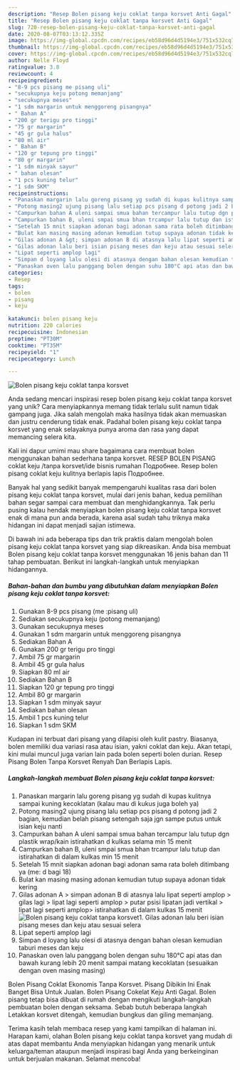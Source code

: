 ```yaml
---
description: "Resep Bolen pisang keju coklat tanpa korsvet Anti Gagal"
title: "Resep Bolen pisang keju coklat tanpa korsvet Anti Gagal"
slug: 720-resep-bolen-pisang-keju-coklat-tanpa-korsvet-anti-gagal
date: 2020-08-07T03:13:12.335Z
image: https://img-global.cpcdn.com/recipes/eb58d96d4d5194e3/751x532cq70/bolen-pisang-keju-coklat-tanpa-korsvet-foto-resep-utama.jpg
thumbnail: https://img-global.cpcdn.com/recipes/eb58d96d4d5194e3/751x532cq70/bolen-pisang-keju-coklat-tanpa-korsvet-foto-resep-utama.jpg
cover: https://img-global.cpcdn.com/recipes/eb58d96d4d5194e3/751x532cq70/bolen-pisang-keju-coklat-tanpa-korsvet-foto-resep-utama.jpg
author: Nelle Floyd
ratingvalue: 3.8
reviewcount: 4
recipeingredient:
- "8-9 pcs pisang me pisang uli"
- "secukupnya keju potong memanjang"
- "secukupnya meses"
- "1 sdm margarin untuk menggoreng pisangnya"
- " Bahan A"
- "200 gr terigu pro tinggi"
- "75 gr margarin"
- "45 gr gula halus"
- "80 ml air"
- " Bahan B"
- "120 gr tepung pro tinggi"
- "80 gr margarin"
- "1 sdm minyak sayur"
- " bahan olesan"
- "1 pcs kuning telur"
- "1 sdm SKM"
recipeinstructions:
- "Panaskan margarin lalu goreng pisang yg sudah di kupas kulitnya sampai kuning kecoklatan (kalau mau di kukus juga boleh ya)"
- "Potong masing2 ujung pisang lalu setiap pcs pisang d potong jadi 2 bagian, kemudian belah pisang setengah saja jgn sampe putus untuk isian keju nanti"
- "Campurkan bahan A uleni sampai smua bahan tercampur lalu tutup dgn plastik wrap/kain istirahatkan d kulkas selama min 15 menit"
- "Campurkan bahan B, uleni smpai smua bhan trcampur lalu tutup dan istirahatkan di dalam kulkas min 15 menit"
- "Setelah 15 mnit siapkan adonan bagi adonan sama rata boleh ditimbang ya (me: d bagi 18)"
- "Bulat kan masing masing adonan kemudian tutup supaya adonan tidak kering"
- "Gilas adonan A &gt; simpan adonan B di atasnya lalu lipat seperti amplop &gt; gilas lagi &gt; lipat lagi seperti amplop &gt; putar psisi lipatan jadi vertikal &gt; lipat lagi seperti amplop&gt; istirahatkan di dalam kulkas 15 menit"
- "Gilas adonan lalu beri isian pisang meses dan keju atau sesuai selera"
- "Lipat seperti amplop lagi"
- "Simpan d loyang lalu olesi di atasnya dengan bahan olesan kemudian taburi meses dan keju"
- "Panaskan oven lalu panggang bolen dengan suhu 180°C api atas dan bawah kurang lebih 20 menit sampai matang kecoklatan (sesuaikan dengan oven masing masing)"
categories:
- Resep
tags:
- bolen
- pisang
- keju

katakunci: bolen pisang keju 
nutrition: 220 calories
recipecuisine: Indonesian
preptime: "PT30M"
cooktime: "PT35M"
recipeyield: "1"
recipecategory: Lunch

---
```



![Bolen pisang keju coklat tanpa korsvet](https://img-global.cpcdn.com/recipes/eb58d96d4d5194e3/751x532cq70/bolen-pisang-keju-coklat-tanpa-korsvet-foto-resep-utama.jpg)

Anda sedang mencari inspirasi resep bolen pisang keju coklat tanpa korsvet yang unik? Cara menyiapkannya memang tidak terlalu sulit namun tidak gampang juga. Jika salah mengolah maka hasilnya tidak akan memuaskan dan justru cenderung tidak enak. Padahal bolen pisang keju coklat tanpa korsvet yang enak selayaknya punya aroma dan rasa yang dapat memancing selera kita.

Kali ini dapur umimi mau share bagaimana cara membuat bolen menggunakan bahan sederhana tanpa korsvet. RESEP BOLEN PISANG coklat keju /tanpa korsvet/ide bisnis rumahan Подробнее. Resep bolen pisang coklat keju kulitnya berlapis lapis Подробнее.

Banyak hal yang sedikit banyak mempengaruhi kualitas rasa dari bolen pisang keju coklat tanpa korsvet, mulai dari jenis bahan, kedua pemilihan bahan segar sampai cara membuat dan menghidangkannya. Tak perlu pusing kalau hendak menyiapkan bolen pisang keju coklat tanpa korsvet enak di mana pun anda berada, karena asal sudah tahu triknya maka hidangan ini dapat menjadi sajian istimewa.


Di bawah ini ada beberapa tips dan trik praktis dalam mengolah bolen pisang keju coklat tanpa korsvet yang siap dikreasikan. Anda bisa membuat Bolen pisang keju coklat tanpa korsvet menggunakan 16 jenis bahan dan 11 tahap pembuatan. Berikut ini langkah-langkah untuk menyiapkan hidangannya.

<!--inarticleads1-->

##### Bahan-bahan dan bumbu yang dibutuhkan dalam menyiapkan Bolen pisang keju coklat tanpa korsvet:

1. Gunakan 8-9 pcs pisang (me :pisang uli)
1. Sediakan secukupnya keju (potong memanjang)
1. Gunakan secukupnya meses
1. Gunakan 1 sdm margarin untuk menggoreng pisangnya
1. Sediakan  Bahan A
1. Gunakan 200 gr terigu pro tinggi
1. Ambil 75 gr margarin
1. Ambil 45 gr gula halus
1. Siapkan 80 ml air
1. Sediakan  Bahan B
1. Siapkan 120 gr tepung pro tinggi
1. Ambil 80 gr margarin
1. Siapkan 1 sdm minyak sayur
1. Sediakan  bahan olesan
1. Ambil 1 pcs kuning telur
1. Siapkan 1 sdm SKM


Kudapan ini terbuat dari pisang yang dilapisi oleh kulit pastry. Biasanya, bolen memiliki dua variasi rasa atau isian, yakni coklat dan keju. Akan tetapi, kini mulai muncul juga varian lain pada bolen seperti bolen durian. Resep Pisang Bolen Tanpa Korsvet Renyah Dan Berlapis Lapis. 

<!--inarticleads2-->

##### Langkah-langkah membuat Bolen pisang keju coklat tanpa korsvet:

1. Panaskan margarin lalu goreng pisang yg sudah di kupas kulitnya sampai kuning kecoklatan (kalau mau di kukus juga boleh ya)
1. Potong masing2 ujung pisang lalu setiap pcs pisang d potong jadi 2 bagian, kemudian belah pisang setengah saja jgn sampe putus untuk isian keju nanti
1. Campurkan bahan A uleni sampai smua bahan tercampur lalu tutup dgn plastik wrap/kain istirahatkan d kulkas selama min 15 menit
1. Campurkan bahan B, uleni smpai smua bhan trcampur lalu tutup dan istirahatkan di dalam kulkas min 15 menit
1. Setelah 15 mnit siapkan adonan bagi adonan sama rata boleh ditimbang ya (me: d bagi 18)
1. Bulat kan masing masing adonan kemudian tutup supaya adonan tidak kering
1. Gilas adonan A &gt; simpan adonan B di atasnya lalu lipat seperti amplop &gt; gilas lagi &gt; lipat lagi seperti amplop &gt; putar psisi lipatan jadi vertikal &gt; lipat lagi seperti amplop&gt; istirahatkan di dalam kulkas 15 menit
<img src="//assets-global.cpcdn.com/assets/icons/button_play-2c75c40dde080a61004c1f40b05d8f140eaff45d7e9e6481dc71c63d2e7c4909.png" alt="Bolen pisang keju coklat tanpa korsvet">1. Gilas adonan lalu beri isian pisang meses dan keju atau sesuai selera
1. Lipat seperti amplop lagi
1. Simpan d loyang lalu olesi di atasnya dengan bahan olesan kemudian taburi meses dan keju
1. Panaskan oven lalu panggang bolen dengan suhu 180°C api atas dan bawah kurang lebih 20 menit sampai matang kecoklatan (sesuaikan dengan oven masing masing)


Bolen Pisang Coklat Ekonomis Tanpa Korsvet. Pisang Dibikin Ini Enak Banget Bisa Untuk Jualan. Bolen Pisang Cokelat Keju Anti Gagal. Bolen pisang tetap bisa dibuat di rumah dengan mengikuti langkah-langkah pembuatan bolen dengan seksama. Sebab butuh beberapa langkah Letakkan korsvet ditengah, kemudian bungkus dan giling memanjang. 

Terima kasih telah membaca resep yang kami tampilkan di halaman ini. Harapan kami, olahan Bolen pisang keju coklat tanpa korsvet yang mudah di atas dapat membantu Anda menyiapkan hidangan yang menarik untuk keluarga/teman ataupun menjadi inspirasi bagi Anda yang berkeinginan untuk berjualan makanan. Selamat mencoba!

